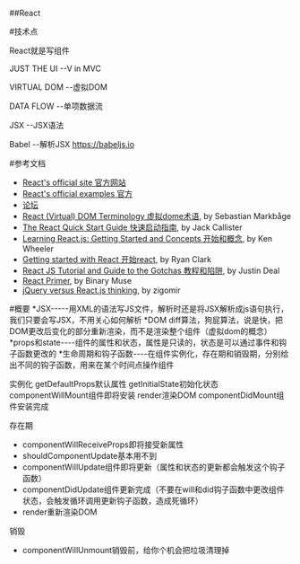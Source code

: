 ##React

#技术点

React就是写组件

JUST THE UI        --V in MVC

VIRTUAL DOM        --虚拟DOM

DATA FLOW          --单项数据流

JSX                --JSX语法

Babel              --解析JSX https://babeljs.io

#参考文档

- [React's official site 官方网站](http://facebook.github.io/react)
- [React's official examples 官方](https://github.com/facebook/react)
- [论坛](http://react-china.org)
- [React (Virtual) DOM Terminology 虚拟dome术语](http://facebook.github.io/react/docs/glossary.html), by Sebastian Markbåge
- [The React Quick Start Guide 快速启动指南](http://www.jackcallister.com/2015/01/05/the-react-quick-start-guide.html), by Jack Callister
- [Learning React.js: Getting Started and Concepts 开始和概念](https://scotch.io/tutorials/learning-react-getting-started-and-concepts), by Ken Wheeler
- [Getting started with React 开始react](http://ryanclark.me/getting-started-with-react/), by Ryan Clark
- [React JS Tutorial and Guide to the Gotchas 教程和陷阱](https://zapier.com/engineering/react-js-tutorial-guide-gotchas/), by Justin Deal
- [React Primer](https://github.com/BinaryMuse/react-primer), by Binary Muse
- [jQuery versus React.js thinking](http://blog.zigomir.com/react.js/jquery/2015/01/11/jquery-versus-react-thinking.html), by zigomir

#概要
*JSX-----用XML的语法写JS文件，解析时还是将JSX解析成js语句执行，我们只要会写JSX，不用关心如何解析
*DOM diff算法，狗屁算法，说是快，把DOM更改后变化的部分重新渲染，而不是渲染整个组件（虚拟dom的概念）
*props和state----组件的属性和状态，属性是只读的，状态是可以通过事件和钩子函数更改的
*生命周期和钩子函数----在组件实例化，存在期和销毁期，分别给出不同的钩子函数，用来在某个时间点操作组件

实例化
getDefaultProps默认属性
getInitialState初始化状态
componentWillMount组件即将安装
render渲染DOM
componentDidMount组件安装完成

存在期
- componentWillReceiveProps即将接受新属性
- shouldComponentUpdate基本用不到
- componentWillUpdate组件即将更新（属性和状态的更新都会触发这个钩子函数）
- componentDidUpdate组件更新完成（不要在will和did钩子函数中更改组件状态，会触发循环调用更新钩子函数，造成死循环）
- render重新渲染DOM

销毁
- componentWillUnmount销毁前，给你个机会把垃圾清理掉

